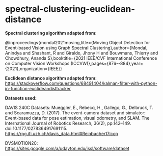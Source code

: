 # spectral-clustering-euclidean-distance

**Spectral clustering algorithm adapted from:**



@inproceedings{mondal2021moving,title={Moving Object Detection for Event-based Vision using Graph Spectral Clustering},author={Mondal, Anindya and Shashant, R and Giraldo, Jhony H and Bouwmans, Thierry and Chowdhury, Ananda S},booktitle={2021 IEEE/CVF International Conference on Computer Vision Workshops (ICCVW)},pages={876--884},year={2021},organization={IEEE}}


**Euclidean distance algorithm adapted from:**
https://stackoverflow.com/questions/68491404/kalman-filter-with-python-in-function-euclideandisttracker

**Datasets used:**

DAVIS 240C Datasets:
Mueggler, E., Rebecq, H., Gallego, G., Delbruck, T. and Scaramuzza, D. (2017). The event-camera dataset and simulator: Event-based data for pose estimation, visual odometry, and SLAM. The International Journal of Robotics Research, 36(2), pp.142–149. doi:10.1177/0278364917691115.
https://rpg.ifi.uzh.ch/davis_data.html#Reinbacher17iccp

DVSMOTION20:
https://sites.google.com/a/udayton.edu/issl/software/dataset
